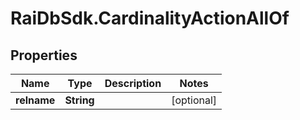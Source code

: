 # RaiDbSdk.CardinalityActionAllOf

## Properties

Name | Type | Description | Notes
------------ | ------------- | ------------- | -------------
**relname** | **String** |  | [optional] 


